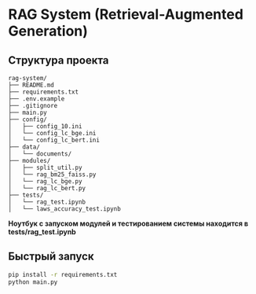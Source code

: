 # RAG System (Retrieval-Augmented Generation)

## Структура проекта
```
rag-system/
├── README.md
├── requirements.txt
├── .env.example
├── .gitignore
├── main.py
├── config/
│   ├── config_10.ini
│   └── config_lc_bge.ini
│   └── config_lc_bert.ini
├── data/
│   └── documents/
├── modules/
│   ├── split_util.py
│   └── rag_bm25_faiss.py
│   └── rag_lc_bge.py
│   └── rag_lc_bert.py
├── tests/
│   └── rag_test.ipynb
│   └── laws_accuracy_test.ipynb
```

**Ноутбук с запуском модулей и тестированием системы находится в tests/rag_test.ipynb**

## Быстрый запуск
```bash
pip install -r requirements.txt
python main.py
```
